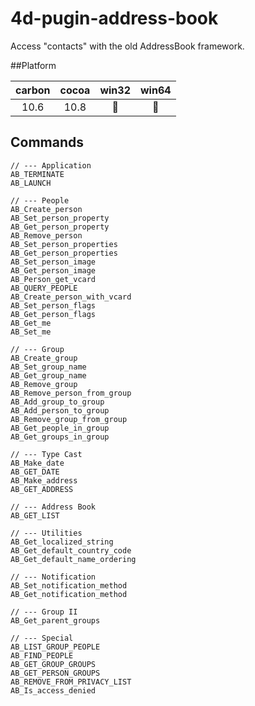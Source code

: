 4d-pugin-address-book
=====================

Access "contacts" with the old AddressBook framework.

##Platform

| carbon | cocoa | win32 | win64 |
|:------:|:-----:|:---------:|:---------:|
|10.6|10.8|🚫|🚫|

Commands
---

```
// --- Application
AB_TERMINATE
AB_LAUNCH

// --- People
AB_Create_person
AB_Set_person_property
AB_Get_person_property
AB_Remove_person
AB_Set_person_properties
AB_Get_person_properties
AB_Set_person_image
AB_Get_person_image
AB_Person_get_vcard
AB_QUERY_PEOPLE
AB_Create_person_with_vcard
AB_Set_person_flags
AB_Get_person_flags
AB_Get_me
AB_Set_me

// --- Group
AB_Create_group
AB_Set_group_name
AB_Get_group_name
AB_Remove_group
AB_Remove_person_from_group
AB_Add_group_to_group
AB_Add_person_to_group
AB_Remove_group_from_group
AB_Get_people_in_group
AB_Get_groups_in_group

// --- Type Cast
AB_Make_date
AB_GET_DATE
AB_Make_address
AB_GET_ADDRESS

// --- Address Book
AB_GET_LIST

// --- Utilities
AB_Get_localized_string
AB_Get_default_country_code
AB_Get_default_name_ordering

// --- Notification
AB_Set_notification_method
AB_Get_notification_method

// --- Group II
AB_Get_parent_groups

// --- Special
AB_LIST_GROUP_PEOPLE
AB_FIND_PEOPLE
AB_GET_GROUP_GROUPS
AB_GET_PERSON_GROUPS
AB_REMOVE_FROM_PRIVACY_LIST
AB_Is_access_denied
```
